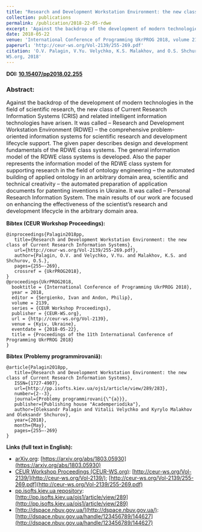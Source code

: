 ```yaml
---
title: "Research and Development Workstation Environment: the new class of Current Research Information Systems"
collection: publications
permalink: /publication/2018-22-05-rdwe
excerpt: 'Against the backdrop of the development of modern technologies in the field of scientific research, the new class of Current Research Information Systems (CRIS) and related intelligent information technologies have arisen. It was called – Research and Development Workstation Environment (RDWE) – the comprehensive problem-oriented information systems for scientific research and development lifecycle support. The given paper describes design and development fundamentals of the RDWE class systems. The general information model of the RDWE class systems is developed. Also the paper represents the information model of the RDWE class system for supporting research in the field of ontology engineering – the automated building of applied ontology in an arbitrary domain area, scientific and technical creativity – the automated preparation of application documents for patenting inventions in Ukraine. It was called – Personal Research Information System. The main results of our work are focused on enhancing the effectiveness of the scientist’s research and development lifecycle in the arbitrary domain area.'
date: 2018-05-22
venue: 'International Conference of Programming UkrPROG 2018, volume 2139 of CEUR Workshop Proceedings. Also published in scientific journal "Problemy programmirovaniâ"'
paperurl: 'http://ceur-ws.org/Vol-2139/255-269.pdf'
citation: 'O.V. Palagin, V.Yu. Velychko, K.S. Malakhov, and O.S. Shchurov. Research and development workstation environment: the new class of current research information systems. In Ivan Sergienko and Philip Andon, editors, International Conference of Programming UkrPROG 2018, volume 2139 of CEUR Workshop Proceedings, pages 255-269. CEUR-
WS.org, 2018'
---
```


**DOI: [10.15407/pp2018.02.255](https://doi.org/10.15407/pp2018.02.255)**

### Abstract:
<p style="font-size:11pt">
Against the backdrop of the development of modern technologies in the field of scientific research, the new class of Current Research Information Systems (CRIS) and related intelligent information technologies have arisen. It was called – Research and Development Workstation Environment (RDWE) – the comprehensive problem-oriented information systems for scientific research and development lifecycle support. The given paper describes design and development fundamentals of the RDWE class systems. The general information model of the RDWE class systems is developed. Also the paper represents the information model of the RDWE class system for supporting research in the field of ontology engineering – the automated building of applied ontology in an arbitrary domain area, scientific and technical creativity – the automated preparation of application documents for patenting inventions in Ukraine. It was called – Personal Research Information System. The main results of our work are focused on enhancing the effectiveness of the scientist’s research and development lifecycle in the arbitrary domain area.
</p>

**Bibtex (CEUR Workshop Proceedings):**
```
@inproceedings{Palagin2018pp,
   title={Research and Development Workstation Environment: the new class of Current Research Information Systems},
   url={http://ceur-ws.org/Vol-2139/255-269.pdf},
   author={Palagin, O.V. and Velychko, V.Yu. and Malakhov, K.S. and Shchurov, O.S.},
   pages={255–-269},
   crossref = {UkrPROG2018},
}
@proceedings{UkrPROG2018,
  booktitle = {International Conference of Programming UkrPROG 2018},
  year = 2018,
  editor = {Sergienko, Ivan and Andon, Philip},
  volume = 2139,
  series = {CEUR Workshop Proceedings},
  publisher = {CEUR-WS.org},
  url = {http://ceur-ws.org/Vol-2139},
  venue = {Kyiv, Ukraine},
  eventdate = {2018-05-22},
  title = {Proceedings of the 11th International Conference of Programming UkrPROG 2018}
}
```
**Bibtex (Problemy programmirovaniâ):**
```
@article{Palagin2018pp,
   title={Research and Development Workstation Environment: the new class of Current Research Information Systems},
   ISSN={1727-4907},
   url={http://pp.isofts.kiev.ua/ojs1/article/view/289/283},
   number={2--3},
   journal={Problemy programmirovani{\^{a}}},
   publisher={Publishing house "Academperiodika"},
   author={Oleksandr Palagin and Vitalii Velychko and Kyrylo Malakhov and Oleksandr Shchurov},
   year={2018},
   month={May},
   pages={255–-269}
}
```

**Links (full text in English):**
* [arXiv.org](https://arxiv.org/a/0000-0003-3223-9844): [https://arxiv.org/abs/1803.05930](https://arxiv.org/abs/1803.05930)
* [CEUR Workshop Proceedings (CEUR-WS.org)](http://ceur-ws.org/): [http://ceur-ws.org/Vol-2139/](http://ceur-ws.org/Vol-2139/); [http://ceur-ws.org/Vol-2139/255-269.pdf](http://ceur-ws.org/Vol-2139/255-269.pdf)
* [pp.isofts.kiev.ua repository](http://pp.isofts.kiev.ua): [http://pp.isofts.kiev.ua/ojs1/article/view/289](http://pp.isofts.kiev.ua/ojs1/article/view/289)
* [http://dspace.nbuv.gov.ua/](http://dspace.nbuv.gov.ua/): [http://dspace.nbuv.gov.ua/handle/123456789/144627](http://dspace.nbuv.gov.ua/handle/123456789/144627)